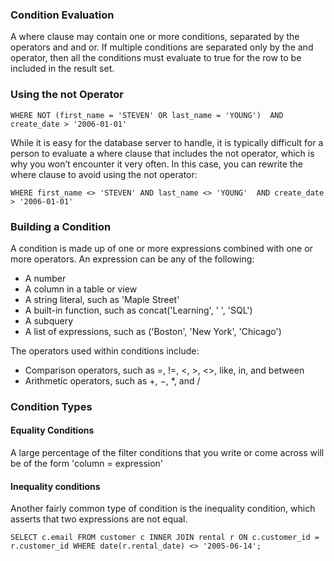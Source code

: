 ### Condition Evaluation

A where clause may contain one or more conditions, separated by the operators and and or. If multiple conditions are separated only by the and operator, then all the conditions must evaluate to true for the row to be included in the result set. 

### Using the not Operator

```
WHERE NOT (first_name = 'STEVEN' OR last_name = 'YOUNG')  AND create_date > '2006-01-01'
```

While it is easy for the database server to handle, it is typically difficult for a person to evaluate a where clause that includes the not operator, which is why you won’t encounter it very often. In this case, you can rewrite the where clause to avoid using the not operator:

```
WHERE first_name <> 'STEVEN' AND last_name <> 'YOUNG'  AND create_date > '2006-01-01'
```

### Building a Condition

A condition is made up of one or more expressions combined with one or more operators. An expression can be any of the following:

- A number
- A column in a table or view
- A string literal, such as 'Maple Street'			
- A built-in function, such as concat('Learning', ' ', 'SQL')
- A subquery
- A list of expressions, such as ('Boston', 'New York', 'Chicago')

The operators used within conditions include:

- Comparison operators, such as =, !=, <, >, <>, like, in, and between
- Arithmetic operators, such as +, −, *, and /


### Condition Types

#### Equality Conditions

A large percentage of the filter conditions that you write or come across will be of the form 'column = expression'

#### Inequality conditions

Another fairly common type of condition is the inequality condition, which asserts that two expressions are not equal. 

```
SELECT c.email FROM customer c INNER JOIN rental r ON c.customer_id = r.customer_id WHERE date(r.rental_date) <> '2005-06-14';
```
